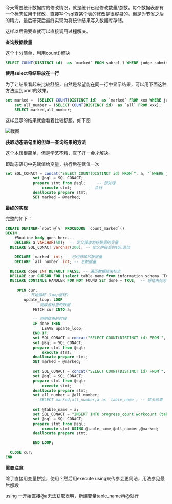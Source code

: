 今天需要统计数据库的修改情况，就是统计已经修改数量/总数。每个数据表都有一个标志位用于修改，直接写个sql查某个表的修改是很容易的。但是为节省之后的精力，最后研究后最终实现为将统计结果写入数据库存储。

这样以后需要查就可以直接调用过程解决。

**查询数据数量**

这个十分简单，利用count()解决

``` sql
SELECT COUNT(DISTINCT id)  as `marked` FROM subrel_1 WHERE judge_submit = 1 ;
```

**使用select将结果放在一行**

为了让结果看起来比较舒服，自然是希望能在同一行中显示结果，可以用下面这种方法达到print的效果。

```sql 
set marked =  (SELECT COUNT(DISTINCT id)  as `marked` FROM xxx WHERE judge_submit = 1 );
	set all_number = (SELECT COUNT(DISTINCT id)  as `all` FROM xxx);
	SELECT marked,all_number;
```

这样显示的结果就会看着比较舒服，如下图

![截图]({{site.url}}/assets/img/2020_04_25/1.png)

**获取动态语句里的但单一查询结果的方法**

这个本该很简单，但是学艺不精，查了好一会才解决。

即动态语句中先赋值给变量，执行后在赋值一次

```sql
set SQL_CONACT = concat("SELECT COUNT(DISTINCT id) FROM`", a, "`WHERE judge_submit = 1 into @marked");
			set @sql = SQL_CONACT;  
			prepare stmt from @sql; 	-- 预处理
				execute stmt;  		-- 执行
			deallocate prepare stmt;
			SET marked = @marked;
```



**最终的实现**

完整的如下：

``` sql 
CREATE DEFINER=`root`@`%` PROCEDURE `count_marked`()
BEGIN
	#Routine body goes here...
	DECLARE a VARCHAR(50);	-- 定义接收游标数据的变量 
  DECLARE SQL_CONACT varchar(200); -- 定义拼接后的sql语句 
	
	DECLARE `marked` int; -- 已经修改的数据量
	DECLARE `all_number` int; -- 总数据量
 
  DECLARE done INT DEFAULT FALSE; -- 遍历数据结束标志
  DECLARE cur CURSOR FOR (select table_name from information_schema.`TABLES` where TABLE_SCHEMA = 'graph');  -- 游标
  DECLARE CONTINUE HANDLER FOR NOT FOUND SET done = TRUE;  -- 将结束标志绑定到游标
	
	 OPEN cur; 
		-- 开始循环（loop循环）
		update_loop: LOOP
			-- 提取游标里的数据
			FETCH cur INTO a;
			
			-- 声明结束的时候
			IF done THEN
				LEAVE update_loop;
			END IF;
			set SQL_CONACT = concat("SELECT COUNT(DISTINCT id) FROM`", a, "`WHERE judge_submit = 1 into @marked");
			set @sql = SQL_CONACT;  
			prepare stmt from @sql; 	
				execute stmt;  		
			deallocate prepare stmt;
			SET marked = @marked;
			
			set SQL_CONACT = concat("SELECT COUNT(DISTINCT id) FROM`", a, "`into @all_number");
			set @sql = SQL_CONACT;  
			prepare stmt from @sql; 	
				execute stmt;  		
			deallocate prepare stmt;
			set all_number = @all_number;
			-- SELECT marked,all_number,a as `table_name`; -- 显示结果
			
			set @table_name = a;
			set SQL_CONACT = "INSERT INTO progress_count.workcount (table_name,all_number,marked) VALUES(?,?,?)";
			set @sql = SQL_CONACT;  
			prepare stmt from @sql; 	
				execute stmt USING @table_name,@all_number,@marked; 
			deallocate prepare stmt;
			
			END LOOP;
 
  CLOSE cur;
END
```

**需要注意**

除了直接用变量拼接，使用？然后用execute using来传参会更简洁，用法参见最后那段

using 一开始直接@a无法获取表明，新建变量table_name再@就行